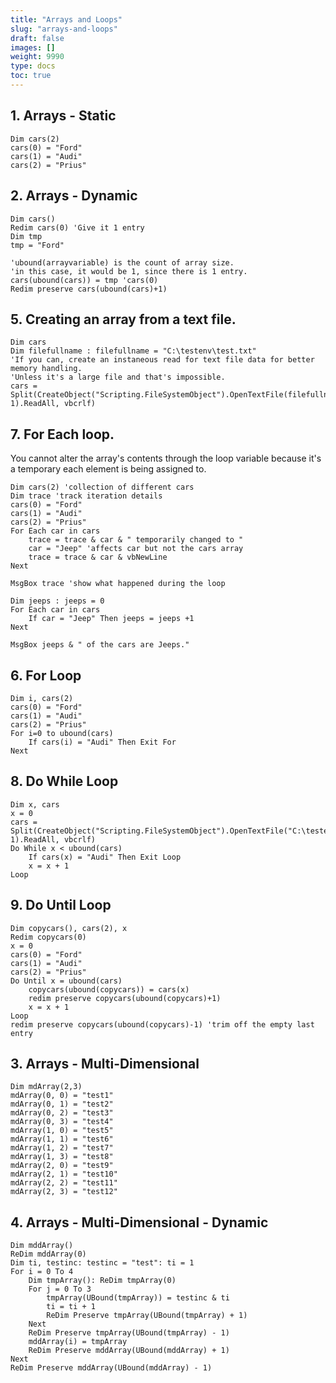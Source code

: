 ```yaml
---
title: "Arrays and Loops"
slug: "arrays-and-loops"
draft: false
images: []
weight: 9990
type: docs
toc: true
---
```


## 1. Arrays - Static
    Dim cars(2)
    cars(0) = "Ford"
    cars(1) = "Audi"
    cars(2) = "Prius"

## 2. Arrays - Dynamic
    Dim cars()
    Redim cars(0) 'Give it 1 entry
    Dim tmp
    tmp = "Ford"

    'ubound(arrayvariable) is the count of array size.
    'in this case, it would be 1, since there is 1 entry. 
    cars(ubound(cars)) = tmp 'cars(0)
    Redim preserve cars(ubound(cars)+1)

## 5. Creating an array from a text file.
    Dim cars
    Dim filefullname : filefullname = "C:\testenv\test.txt"
    'If you can, create an instaneous read for text file data for better memory handling.
    'Unless it's a large file and that's impossible. 
    cars = Split(CreateObject("Scripting.FileSystemObject").OpenTextFile(filefullname, 1).ReadAll, vbcrlf)

## 7. For Each loop.
You cannot alter the array's contents through the loop variable because it's a temporary each element is being assigned to.

    Dim cars(2) 'collection of different cars
    Dim trace 'track iteration details
    cars(0) = "Ford"
    cars(1) = "Audi"
    cars(2) = "Prius"
    For Each car in cars
        trace = trace & car & " temporarily changed to "
        car = "Jeep" 'affects car but not the cars array
        trace = trace & car & vbNewLine
    Next

    MsgBox trace 'show what happened during the loop

    Dim jeeps : jeeps = 0
    For Each car in cars
        If car = "Jeep" Then jeeps = jeeps +1
    Next

    MsgBox jeeps & " of the cars are Jeeps."

## 6. For Loop
    Dim i, cars(2)
    cars(0) = "Ford"
    cars(1) = "Audi"
    cars(2) = "Prius"
    For i=0 to ubound(cars)
        If cars(i) = "Audi" Then Exit For
    Next

## 8. Do While Loop
    Dim x, cars
    x = 0
    cars = Split(CreateObject("Scripting.FileSystemObject").OpenTextFile("C:\testenv\example.txt", 1).ReadAll, vbcrlf)
    Do While x < ubound(cars)
        If cars(x) = "Audi" Then Exit Loop
        x = x + 1
    Loop

## 9. Do Until Loop
    Dim copycars(), cars(2), x
    Redim copycars(0)
    x = 0
    cars(0) = "Ford"
    cars(1) = "Audi"
    cars(2) = "Prius"
    Do Until x = ubound(cars)
        copycars(ubound(copycars)) = cars(x)
        redim preserve copycars(ubound(copycars)+1)
        x = x + 1
    Loop
    redim preserve copycars(ubound(copycars)-1) 'trim off the empty last entry

## 3. Arrays - Multi-Dimensional
    Dim mdArray(2,3)
    mdArray(0, 0) = "test1"
    mdArray(0, 1) = "test2"
    mdArray(0, 2) = "test3"
    mdArray(0, 3) = "test4"
    mdArray(1, 0) = "test5"
    mdArray(1, 1) = "test6"
    mdArray(1, 2) = "test7"
    mdArray(1, 3) = "test8"
    mdArray(2, 0) = "test9"
    mdArray(2, 1) = "test10"
    mdArray(2, 2) = "test11"
    mdArray(2, 3) = "test12"

## 4. Arrays - Multi-Dimensional - Dynamic
    Dim mddArray()
    ReDim mddArray(0)
    Dim ti, testinc: testinc = "test": ti = 1
    For i = 0 To 4
        Dim tmpArray(): ReDim tmpArray(0)
        For j = 0 To 3
            tmpArray(UBound(tmpArray)) = testinc & ti
            ti = ti + 1
            ReDim Preserve tmpArray(UBound(tmpArray) + 1)
        Next
        ReDim Preserve tmpArray(UBound(tmpArray) - 1)
        mddArray(i) = tmpArray
        ReDim Preserve mddArray(UBound(mddArray) + 1)
    Next
    ReDim Preserve mddArray(UBound(mddArray) - 1)


